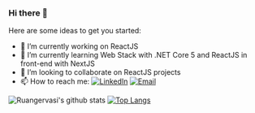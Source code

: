 ### Hi there 👋

Here are some ideas to get you started:

- 🔭 I’m currently working on ReactJS
- 🌱 I’m currently learning Web Stack with .NET Core 5 and ReactJS in front-end with NextJS
- 👯 I’m looking to collaborate on ReactJS projects
- 📫 How to reach me: <a href="https://www.linkedin.com/in/ruangervasi/" target="_blank"><img alt="LinkedIn" src="https://img.shields.io/badge/LinkedIn-@Ruangervasi-blue?style=flat&logo=linkedin"></a>
<a href="mailto:ruan@ruangervasi.com.br"><img alt="Email" src="https://img.shields.io/badge/ruan@ruangervasi.com.br-blue?style=flat&logo=gmail"></a>
</p>

![Ruangervasi's github stats](https://github-readme-stats.vercel.app/api?username=ruangervasi&show_icons=true&theme=dracula)
[![Top Langs](https://github-readme-stats.vercel.app/api/top-langs/?username=nathanaeldelfino&layout=compact&show_icons=true&title_color=000000&icon_color=000000)](https://github.com/anuraghazra/github-readme-stats)
